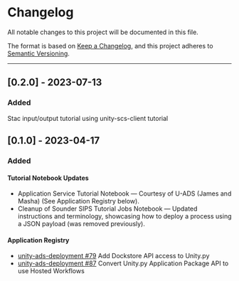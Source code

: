 # Changelog

All notable changes to this project will be documented in this file. 

The format is based on [Keep a Changelog](https://keepachangelog.com/en/1.0.0/),
and this project adheres to [Semantic Versioning](https://semver.org/spec/v2.0.0.html).

--------
## [0.2.0] - 2023-07-13

### Added
Stac input/output tutorial using unity-scs-client tutorial

## [0.1.0] - 2023-04-17

### Added

#### Tutorial Notebook Updates

* Application Service Tutorial Notebook — Courtesy of U-ADS (James and Masha) (See Application Registry below).
* Cleanup of Sounder SIPS Tutorial Jobs Notebook — Updated instructions and terminology, showcasing how to deploy a process using a JSON payload (was removed previously).

#### Application Registry
* [unity-ads-deployment #79](https://github.com/unity-sds/unity-ads-deployment/issues/79) Add Dockstore API access to Unity.py
* [unity-ads-deployment #87](https://github.com/unity-sds/unity-ads-deployment/issues/87) Convert Unity.py Application Package API to use Hosted Workflows

